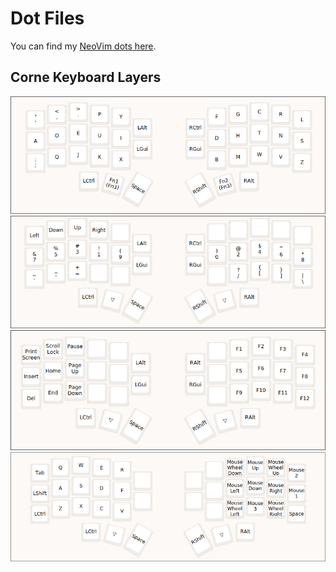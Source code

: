 # Dot Files
You can find my [NeoVim dots here](https://github.com/dzh-ma/dot/blob/main/nvim/README.md).
## Corne Keyboard Layers
![Corne Layer 0](corne_layer_0.png)
![Corne Layer 1](corne_layer_1.png)
![Corne Layer 2](corne_layer_2.png)
![Corne Layer 3](corne_layer_3.png)
